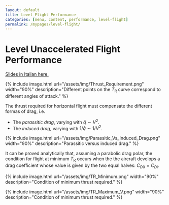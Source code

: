 ```yaml
---
layout: default
title: Level Flight Performance
categories: [menu, content, performance, level-flight]
permalink: /mypages/level-flight/
---
```


# Level Unaccelerated Flight Performance

<p><a href="{{ site.url }}/assets/Volo_Livellato.pdf">Slides in Italian here.</a></p>

{% include image.html
  url="/assets/img/Thrust_Requirement.png"
  width="90%"
  description="Different points on the $T_\mathrm{R}$ curve correspond to different angles of attack."
  %}

The thrust required for horizontal flight must compensate the different formas of drag, i.e.

- The *parassitic drag*, varying with $\bar{q} \sim V^2$.
- The *induced drag*, varying with $1/\bar{q} \sim 1/V^2$.


{% include image.html
  url="/assets/img/Parassitic_Vs_Induced_Drag.png"
  width="90%"
  description="Parassitic versus induced drag."
  %}

It can be proved analytically that, assuming a parabolic drag polar, the condition for flight at
 minimum $T_\mathrm{R}$ occurs when the the aircraft develops a drag coefficient whose value is given by the
 two equal halves: $C_{D0} = C_{D\mathrm{i}}$.

{% include image.html
  url="/assets/img/TR_Minimum.png"
  width="90%"
  description="Condition of minimum thrust required."
  %}

{% include image.html
  url="/assets/img/TR_Maximum_V.png"
  width="90%"
  description="Condition of minimum thrust required."
  %}
